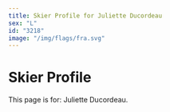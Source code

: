 ```yaml
---
title: Skier Profile for Juliette Ducordeau
sex: "L"
id: "3218"
image: "/img/flags/fra.svg" 
---
```


# Skier Profile

This page is for: Juliette Ducordeau.
    